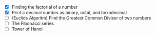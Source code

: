 * [x] Finding the factorial of a number
* [x] Print a decimal number as binary, octal, and hexadecimal
* [ ] (Euclids Algoritm) Find the Greatest Common Divisor of two numbers 
* [ ] The Fibonacci series
* [ ] Tower of Hanoi
